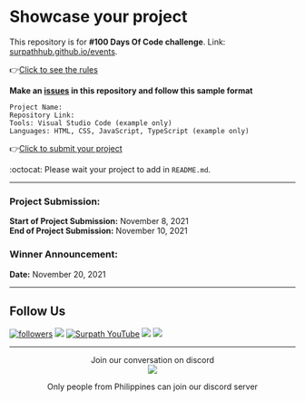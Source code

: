 # Showcase your project
This repository is for **#100 Days Of Code challenge**. Link: [surpathhub.github.io/events](https://surpathhub.github.io/events/).

👉[Click to see the rules](https://github.com/SurPathHub/events/issues/28)

**Make an [issues](https://github.com/SurPathHub/showcase-your-project/issues) in this repository and follow this sample format**
```
Project Name:
Repository Link: 
Tools: Visual Studio Code (example only)
Languages: HTML, CSS, JavaScript, TypeScript (example only)
```

👉[Click to submit your project](https://github.com/SurPathHub/showcase-your-project/issues/new/choose)

:octocat: Please wait your project to add in `README.md`.

<hr />

### Project Submission:
**Start of Project Submission:** November 8, 2021<br />
**End of Project Submission:** November 10, 2021

### Winner Announcement:
**Date:** November 20, 2021

--- 

## Follow Us
<a href="https://twitter.com/SurPathHub"><img alt="followers" title="Follow me on Twitter" src="https://img.shields.io/badge/Twitter-1DA1F2?style=for-the-badge&logo=twitter&logoColor=white"/></a>
<a href="https://www.linkedin.com/company/surpathhub/"><img src="https://img.shields.io/badge/linkedin-%230077B5.svg?&style=for-the-badge&logo=linkedin&logoColor=white"></a>
<a href="https://www.youtube.com/channel/UCjA75ni_WO_AoyWsLxnnwjA"><img alt="Surpath YouTube" src="https://img.shields.io/badge/YouTube-FF0000?style=for-the-badge&logo=youtube&logoColor=white"></a>
<a href="https://web.facebook.com/SurPathHub"><img src="https://img.shields.io/badge/Facebook-1877F2?style=for-the-badge&logo=facebook&logoColor=white"></a>
<a href="https://www.instagram.com/SurPathHub/"><img src="https://img.shields.io/badge/Instagram-E4405F?style=for-the-badge&logo=instagram&logoColor=white"></a>         
<hr/>

 <p align="center">
Join our conversation on discord 
<br />
 
<a href="https://discord.com/invite/RATJsSGM9d">
   <img src="https://img.shields.io/discord/790101969413865472?logo=discord&style=for-the-badge" target="blank" />
</a>
</p>

<p align="center">Only people from Philippines can join our discord server</p>
